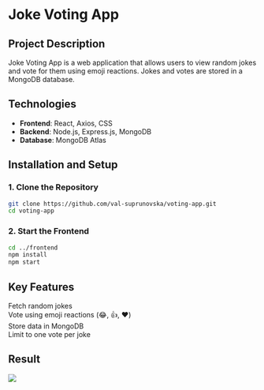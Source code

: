# Joke Voting App

## Project Description
Joke Voting App is a web application that allows users to view random jokes and vote for them using emoji reactions. Jokes and votes are stored in a MongoDB database.

## Technologies
- **Frontend**: React, Axios, CSS
- **Backend**: Node.js, Express.js, MongoDB
- **Database**: MongoDB Atlas

## Installation and Setup

### 1. Clone the Repository
```sh
git clone https://github.com/val-suprunovska/voting-app.git
cd voting-app
```

### 2. Start the Frontend
```sh
cd ../frontend
npm install
npm start
```

## Key Features
Fetch random jokes  
Vote using emoji reactions (😂, 👍, ❤️)  
Store data in MongoDB  
Limit to one vote per joke

## Result 
<img src="media/result.gif">